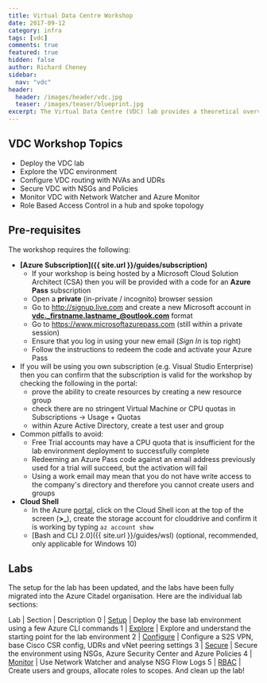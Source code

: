 ```yaml
---
title: Virtual Data Centre Workshop
date: 2017-09-12
category: infra
tags: [vdc]
comments: true
featured: true
hidden: false
author: Richard Cheney
sidebar:
  nav: "vdc"
header:
  header: /images/header/vdc.jpg
  teaser: /images/teaser/blueprint.jpg
excerpt: The Virtual Data Centre (VDC) lab provides a theoretical overview and hands on lab to go through the key constructs  recommended for larger enterprise customers
---
```


## VDC Workshop Topics

* Deploy the VDC lab
* Explore the VDC environment
* Configure VDC routing with NVAs and UDRs
* Secure VDC with NSGs and Policies
* Monitor VDC with Network Watcher and Azure Monitor
* Role Based Access Control in a hub and spoke topology

## Pre-requisites

The workshop requires the following:

* **[Azure Subscription]({{ site.url }}/guides/subscription)**
    * If your workshop is being hosted by a Microsoft Cloud Solution Architect (CSA) then you will be provided with a code for an **Azure Pass** subscription
    * Open a **private** (in-private / incognito) browser session
    * Go to <http://signup.live.com> and create a new  Microsoft account in  **vdc._firstname.lastname_@outlook.com** format
    * Go to <https://www.microsoftazurepass.com> (still within a private session)
    * Ensure that you log in using your new email (*Sign In* is top right)
    * Follow the instructions to redeem the code and activate your Azure Pass
* If you will be using you own subscription (e.g. Visual Studio Enterprise) then you can confirm that the subscription is valid for the workshop by checking the following in the portal:
    * prove the ability to create resources by creating a new resource group
    * check there are no stringent Virtual Machine or CPU quotas in Subscriptions -> Usage + Quotas
    * within Azure Active Directory, create a test user and group
* Common pitfalls to avoid:
    * Free Trial accounts may have a CPU quota that is insufficient for the lab environment deployment to successfully complete
    * Redeeming an Azure Pass code against an email address previously used for a trial will succeed, but the activation will fail
    * Using a work email may mean that you do not have write access to the company's directory and therefore you cannot create users and groups
* **Cloud Shell**
    * In the Azure [portal](https://portal.azure.com), click on the Cloud Shell icon at the top of the screen (**>_**), create the storage account for clouddrive and confirm it is working by typing ```az account show```
    * [Bash and CLI 2.0]({{ site.url }}/guides/wsl) (optional, recommended, only applicable for Windows 10)

## Labs

The setup for the lab has been updated, and the labs have been fully migrated into the Azure Citadel organisation.  Here are the individual lab sections:

Lab | Section | Description
0 | [Setup](/infra/vdc/lab0/) | Deploy the base lab environment using a few Azure CLI commands
1 | [Explore](/infra/vdc/lab1/) | Explore and understand the starting point for the lab environment
2 | [Configure](/infra/vdc/lab2) | Configure a S2S VPN, base Cisco CSR config, UDRs and vNet peering settings
3 | [Secure](/infra/vdc/lab3) | Secure the environment using NSGs, Azure Security Center and Azure Policies
4 | [Monitor](/infra/vdc/lab4) | Use Network Watcher and analyse NSG Flow Logs
5 | [RBAC](/infra/vdc/lab5) | Create users and groups, allocate roles to scopes.  And clean up the lab!
